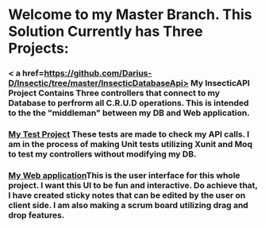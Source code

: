 # Welcome to my Master Branch. This Solution Currently has Three Projects:

###  < a href=https://github.com/Darius-D/Insectic/tree/master/InsecticDatabaseApi> My InsecticAPI Project</a> Contains Three controllers that connect to my Database to perfrorm all C.R.U.D operations. This is intended to the the "middleman" between my DB and Web application. 

###  <a href=https://github.com/Darius-D/Insectic/blob/master/InsecticApiTests/TicketControllerTests.cs> My Test Project</a> These tests are made to check my API calls. I am in the process of making Unit tests utilizing Xunit and Moq to test my controllers without modifying my DB. 


###  <a href=https://github.com/Darius-D/Insectic/tree/master/Insectic> My Web application<a/>This is the user interface for this whole project. I want this UI to be fun and interactive. Do achieve that, I have created sticky notes that can be edited by the user on client side. I am also making a scrum board utilizing drag and drop features. 
